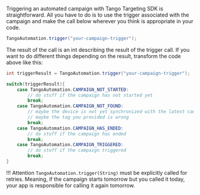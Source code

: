 Triggering an automated campaign with Tango Targeting SDK is straightforward. All you have to do is to use the trigger associated with the campaign and make the call below wherever you think is appropriate in your code.

```java
TangoAutomation.trigger("your-campaign-trigger");
```

The result of the call is an int describing the result of the trigger call. If you want to do different things depending on the result, transform the code above like this:

```java
int triggerResult = TangoAutomation.trigger("your-campaign-trigger");

switch(triggerResult){
    case TangoAutomation.CAMPAIGN_NOT_STARTED:
        // do stuff if the campaign has not started yet
        break;
    case TangoAutomation.CAMPAIGN_NOT_FOUND:
        // maybe the device is not yet synchronized with the latest campaigns or
        // maybe the tag you provided is wrong 
        break;
    case TangoAutomation.CAMPAIGN_HAS_ENDED:
        // do stuff if the campaign has ended
        break;
    case TangoAutomation.CAMPAIGN_TRIGGERED:
        // do stuff if the campaign triggered
        break;
}
```
!!! Attention
     `TangoAutomation.trigger(String)` must be explicitly called for retries. Meaning, if the campaign starts tomorrow but you called it today, your app is responsible for calling it again tomorrow.
